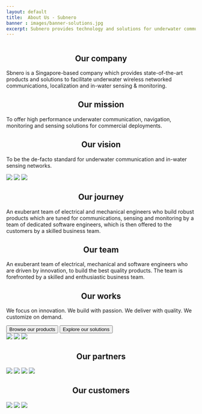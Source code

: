 ```yaml
---
layout: default
title:  About Us - Subnero
banner : images/banner-solutions.jpg
excerpt: Subnero provides technology and solutions for underwater communication, navigation, monitoring and sensing.
---
```


<div class='full tall' style='background-image: url({{site.baseurl}}/{{page.banner}});'>
  <div class='row'>
    <div class='large-12 columns'>
      <!-- {% include section-header.html title=page.title tagline=page.tagline color=page.title_color class="big" %} -->
    </div>
  </div>
  <div class='four spacing'></div>
  <div class='three spacing'></div>
</div>

<div class='about-container'>
    <div class='about-text-section'>
        <h2 align="center" class='about-text-highlight'> Our company</h2>
        <p>Sbnero is a Singapore-based company which provides state-of-the-art products and solutions to facilitate underwater wireless networked communications, localization and in-water sensing & monitoring.</p>
    </div>
    <div class='about-text-section'>
        <h2 align="center" class='about-text-highlight'> Our mission</h2>
        <p>To offer high performance underwater communication, navigation, monitoring and sensing solutions for commercial deployments.</p>
    </div>
    <div class='about-text-section'>
        <h2 align="center" class='about-text-highlight'> Our vision</h2>
        <p>To be the de-facto standard for underwater communication and in-water sensing networks.</p>
    </div>
</div>
<div class='about-image-container'>
    <img src='{{site.baseurl}}/images/about-image1.jpg' class='about-image-item'>
    <img src='{{site.baseurl}}/images/about-image2.jpg' class='about-image-item'>
    <img src='{{site.baseurl}}/images/about-image1.jpg' class='about-image-item'>
</div>
<div class='about-container'>
    <div class='about-text-section'>
        <h2 align="center" class='about-text-highlight'> Our journey</h2>
        <div class='about-info'>
        </div>
        <p>An exuberant team of electrical and mechanical engineers who build robust products which are tuned for communications, sensing and monitoring by a team of dedicated software engineers, which is then offered to the customers by a skilled business team.</p>
    </div>
    <div class='about-text-section'>
        <h2 align="center" class='about-text-highlight'> Our team</h2>
        <div class='about-info'>
        </div>
        <p>An exuberant team of electrical, mechanical and software engineers who are driven by innovation, to build the best quality products. The team is forefronted by a skilled and enthusiastic business team.</p>
    </div>
    <div class='about-text-section'>
        <h2 align="center" class='about-text-highlight'> Our works</h2>
        <div class='about-info'>
        </div>
        <p>We focus on <span class='about-text-highlight'>innovation</span>. We build with <span class='about-text-highlight'>passion</span>. We deliver with <span class='about-text-highlight'>quality</span>. We customize on <span class='about-text-highlight'>demand</span>.</p>
        <div class='about-button-container'>
            <a href='{{site.baseurl}}/products'><button>Browse our products</button></a>
            <a href='{{site.baseurl}}/solutions'><button>Explore our solutions</button></a>
        </div>
    </div>
</div>
<div class='about-image-container'>
    <img src='{{site.baseurl}}/images/about-image4.jpg' class='about-image-item'>
    <img src='{{site.baseurl}}/images/about-image5.jpg' class='about-image-item'>
    <img src='{{site.baseurl}}/images/about-image2.jpg' class='about-image-item'>
</div>
<div class='about-container'>
    <div class='about-text-section'>
        <h2 align="center" class='about-text-highlight'> Our partners</h2>
        <div class='about-info'>
        </div>
        <div class='about-thumbnail-container'>
            <img src='{{site.baseurl}}/images/about-met.jpg' class='about-thumbnail'>
            <img src='{{site.baseurl}}/images/about-seabreath.jpg' class='about-thumbnail'>
            <img src='{{site.baseurl}}/images/about-romor.jpg' class='about-thumbnail'>
            <img src='{{site.baseurl}}/images/about-smartsea.jpg' class='about-thumbnail'>
        </div>
    </div>
    <div class='about-text-section'>
        <h2 align="center" class='about-text-highlight'> Our customers</h2>
        <div class='about-info'>
        </div>
    </div>
</div>
<div class='about-image-container'>
    <img src='{{site.baseurl}}/images/customer-map.png' class='about-image-item'>
    <img src='{{site.baseurl}}/images/customer-map.png' class='about-image-item'>
    <img src='{{site.baseurl}}/images/customer-map.png' class='about-image-item'>
</div>
